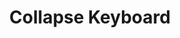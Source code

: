 ---
  id: "1792"
  fieldLayoutId: "89"
  uid: "11a04e69-c5f8-452c-85f0-2c2d63a69620"
  enabled: "1"
  archived: "0"
  dateCreated: "2018-03-30 23:10:51"
  dateUpdated: "2019-01-28 02:47:23"
  siteSettingsId: "1792"
  slug: "collapse-keyboard"
  siteId: "1"
  uri: "patterns/ios/entry/collapse-keyboard"
  enabledForSite: "1"
  sectionId: "2"
  typeId: "2"
  authorId: "1"
  postdateCreated: "2018-03-31 20:07:00"
  expirydateCreated: null
  contentId: "1792"
  title: "Collapse Keyboard"
  field_allColorsComputed: null
  field_allColorsComputedIllustration: null
  field_allColorsComputedThumbnail: null
  field_appDescription: null
  field_appDescriptionSentiment: null
  field_audio: "0"
  field_authorFaq: null
  field_bgThumbPosition: "center center"
  field_body: null
  field_captureSize: null
  field_categoriesRaw: "discoverability,\noptimized real estate"
  field_categoryInPlainText: null
  field_coldThumbTransform: null
  field_colorPalette: null
  field_contributorName: null
  field_contributorUrl: null
  field_coverColor: null
  field_dominantColor: null
  field_externalContributor: "0"
  field_fetchWebsiteData: null
  field_fullName: null
  field_gfycatSource: null
  field_gif: "0"
  field_gumletUrl: null
  field_gumletUrlNoPreParse: null
  field_howHelps: "<p><strong>Optimized Real Estate and Discoverability.</strong><br /></p>\n<p>Apps that are heavy in text entry tasks like note-taking apps and document processors usually have to deal with the difficulties of limited mobile screen real estate.</p>\n<p>A critical part of text entry in mobile apps is the ability to move through text with speed. </p>\n<p>This task is particularly difficult to accomplish when viewing long documents since the virtual keyboard covers a significant amount of the screen. Usually, to achieve this, the user needs to leave the keyboard mode, scroll through the content and re-enter into the typing mode.<br />When leaving a text entry mode, most apps rely on 'out of focus' interactions like tapping a non-text entry area of the screen. This behavior is an incredibly unintuitive solution that can create confusing scenarios for the final user.</p>\n<p>Simplenote enhances the switch between modes by showing a dedicated button to collapse the keyboard. This button allows Simplenote to use the full-screen real estate for text entering and document rendering and helps the user to discover very quickly how to move between editing and view modes.</p>"
  field_howWorks: "<p>Simplenote is a minimalist note-taking app. The app has a design that heavily optimized writing and text entering. </p>\n<p>When a user creates or edits a new note the app automatically auto focuses into a writing state (cursor on, keyboard open), however unlike other text entry apps leaving the focus state is possible by tapping a button dedicated to collapse the keyboard.</p>\n<p>This mechanism allows the user to go back and forth between editing and preview text very fast, and without guessing implicit touch action to hide the keyboard.</p>"
  field_iconColors: null
  field_iconComputedColors: null
  field_illustrationSource: null
  field_imagePathRaw: "https://s3-us-west-2.amazonaws.com/waveguideio/captures/waves/keyboard-collapse.png"
  field_imageTextOcr: null
  field_depthArticleBody: null
  field_lpSentimentScore: null
  field_lpUrl: null
  field_mediaEmbed: "<figure><img src=\"{asset:2091:url||https://s3-us-west-2.amazonaws.com/waveguideio/captures/waves/keyboard-collapse.png}\" alt=\"\" /></figure>"
  field_mobileId: null
  field_mobileShotSrc: null
  field_newsObject: null
  field_pageFetchJsonString: null
  field_patternSrc: "Simplenote"
  field_platformRaw: "iOS"
  field_qualityDescription: null
  field_rawResponse: null
  field_readingDuration: null
  field_readingDurationSeconds: null
  field_readingEaseLevel: null
  field_readingEaseScore: null
  field_references: null
  field_screenshotColors: null
  field_screenshotComputedColors: null
  field_sourceFromArchive: null
  field_strategyDescription: null
  field_thumbColors: null
  field_thumbVideoUrl: null
  field_webDescription: null
  field_webTitle: null
  field_what: "<p>Simplenote is a minimalist note-taking app. The app has a design that heavily optimized writing and text entering. </p>\n<p>When a user creates or edits a new note the app automatically auto focuses into a writing state (cursor on, keyboard open), however unlike other text entry apps leaving the focus state is possible by tapping a button dedicated to collapse the keyboard.</p>\n<p>This mechanism allows the user to go back and forth between editing and preview text very fast, and without guessing implicit touch action to hide the keyboard.</p>"
  root: null
  lft: null
  rgt: null
  level: null
  structureId: null
  layout: layouts/post.njk
---